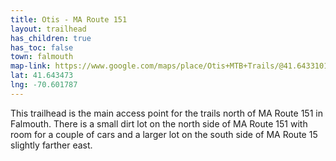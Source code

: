 ```yaml
---
title: Otis - MA Route 151
layout: trailhead
has_children: true
has_toc: false
town: falmouth
map-link: https://www.google.com/maps/place/Otis+MTB+Trails/@41.6433101,-70.6017599,19.52z/data=!4m6!3m5!1s0x89e4d014c47d87c5:0xd9655740fcf66088!8m2!3d41.6434642!4d-70.601679!16s%2Fg%2F11ggrqcg1_?entry=ttu&g_ep=EgoyMDI0MDgyNi4wIKXMDSoASAFQAw%3D%3D
lat: 41.643473
lng: -70.601787
---
```

This trailhead is the main access point for the trails north of MA Route 151 in Falmouth. There is a small dirt lot on the north side of MA Route 151 with room for a couple of cars and a larger lot on the south side of MA Route 15 slightly farther east.
